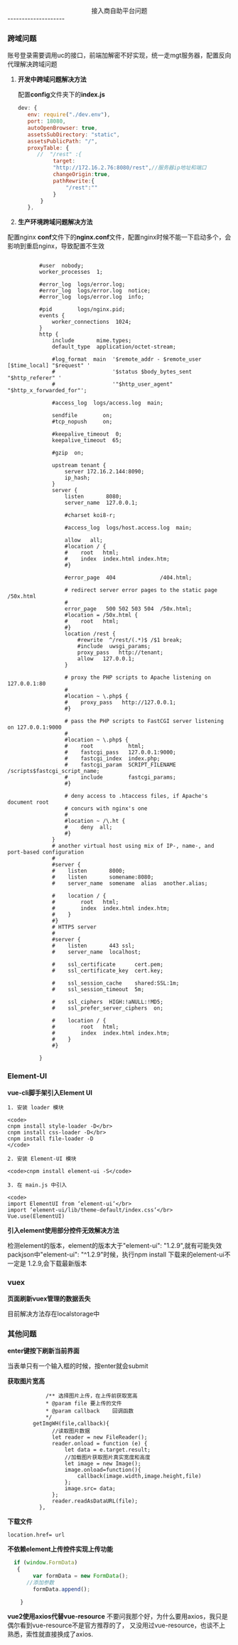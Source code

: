 <center>接入商自助平台问题</center>
--------------------

### 跨域问题
账号登录需要调用uc的接口，前端加解密不好实现，统一走mgt服务器，配置反向代理解决跨域问题
1. __开发中跨域问题解决方法__

    配置**config**文件夹下的**index.js**
    ```js
    dev: {
       env: require("./dev.env"),
       port: 18080,
       autoOpenBrowser: true,
       assetsSubDirectory: "static",
       assetsPublicPath: "/",
       proxyTable: {
          //  "/rest" :{
               target:
               "http://172.16.2.76:8080/rest",//服务器ip地址和端口
               changeOrigin:true,
               pathRewrite:{
                   "/rest":""
               }
           }
       },
    ```    
2. __生产环境跨域问题解决方法__

  配置nginx **conf**文件下的**nginx.conf**文件，配置nginx时候不能一下启动多个，会影响到重启nginx，导致配置不生效

  ```Josn

            #user  nobody;
            worker_processes  1;

            #error_log  logs/error.log;
            #error_log  logs/error.log  notice;
            #error_log  logs/error.log  info;

            #pid        logs/nginx.pid;
            events {
                worker_connections  1024;
            }
            http {
                include       mime.types;
                default_type  application/octet-stream;

                #log_format  main  '$remote_addr - $remote_user [$time_local] "$request" '
                #                  '$status $body_bytes_sent "$http_referer" '
                #                  '"$http_user_agent" "$http_x_forwarded_for"';

                #access_log  logs/access.log  main;

                sendfile        on;
                #tcp_nopush     on;

                #keepalive_timeout  0;
                keepalive_timeout  65;

                #gzip  on;

                upstream tenant {
                    server 172.16.2.144:8090;
                    ip_hash;
                }
                server {
                    listen       8080;
                    server_name  127.0.0.1;

                    #charset koi8-r;

                    #access_log  logs/host.access.log  main;

                    allow   all;
                    #location / {
                    #    root   html;
                    #    index  index.html index.htm;
                    #}

                    #error_page  404              /404.html;

                    # redirect server error pages to the static page /50x.html
                    #
                    error_page   500 502 503 504  /50x.html;
                    #location = /50x.html {
                    #    root   html;
                    #}
                    location /rest {
                        #rewrite  ^/rest/(.*)$ /$1 break;
                        #include  uwsgi_params;
                        proxy_pass   http://tenant;
                        allow   127.0.0.1;
                    }

                    # proxy the PHP scripts to Apache listening on 127.0.0.1:80
                    #
                    #location ~ \.php$ {
                    #    proxy_pass   http://127.0.0.1;
                    #}

                    # pass the PHP scripts to FastCGI server listening on 127.0.0.1:9000
                    #
                    #location ~ \.php$ {
                    #    root           html;
                    #    fastcgi_pass   127.0.0.1:9000;
                    #    fastcgi_index  index.php;
                    #    fastcgi_param  SCRIPT_FILENAME  /scripts$fastcgi_script_name;
                    #    include        fastcgi_params;
                    #}

                    # deny access to .htaccess files, if Apache's document root
                    # concurs with nginx's one
                    #
                    #location ~ /\.ht {
                    #    deny  all;
                    #}
                }
                # another virtual host using mix of IP-, name-, and port-based configuration
                #
                #server {
                #    listen       8000;
                #    listen       somename:8080;
                #    server_name  somename  alias  another.alias;

                #    location / {
                #        root   html;
                #        index  index.html index.htm;
                #    }
                #}
                # HTTPS server
                #
                #server {
                #    listen       443 ssl;
                #    server_name  localhost;

                #    ssl_certificate      cert.pem;
                #    ssl_certificate_key  cert.key;

                #    ssl_session_cache    shared:SSL:1m;
                #    ssl_session_timeout  5m;

                #    ssl_ciphers  HIGH:!aNULL:!MD5;
                #    ssl_prefer_server_ciphers  on;

                #    location / {
                #        root   html;
                #        index  index.html index.htm;
                #    }
                #}

            }

  ```
### Element-UI
  __vue-cli脚手架引入Element UI__

    1. 安装 loader 模块

    <code>
    cnpm install style-loader -D</br>
    cnpm install css-loader -D</br>
    cnpm install file-loader -D
    </code>

    2. 安装 Element-UI 模块

    <code>cnpm install element-ui -S</code>

    3. 在 main.js 中引入

    <code>
    import ElementUI from ‘element-ui‘</br>
    import ‘element-ui/lib/theme-default/index.css‘</br>
    Vue.use(ElementUI)
   </code>

  __引入element使用部分控件无效解决方法__

  检测element的版本，element的版本大于"element-ui": "1.2.9",就有可能失效
  packjson中"element-ui": "^1.2.9"时候，执行npm install 下载来的element-ui不一定是
  1.2.9,会下载最新版本


### vuex

__页面刷新vuex管理的数据丢失__

目前解决方法存在localstorage中

### 其他问题
__enter键按下刷新当前界面__

当表单只有一个输入框的时候，按enter就会submit

__获取图片宽高__

```JS
            /** 选择图片上传，在上传前获取宽高
            * @param file 要上传的文件
            * @param callback    回调函数
            */
        getImgWH(file,callback){
              //读取图片数据
              let reader = new FileReader();
              reader.onload = function (e) {
                  let data = e.target.result;
                  //加载图片获取图片真实宽度和高度
                  let image = new Image();
                  image.onload=function(){
                      callback(image.width,image.height,file)
                  };
                  image.src= data;
              };
              reader.readAsDataURL(file);
          },
```
__下载文件__

  `location.href= url`

__不依赖element上传控件实现上传功能__

  ```js
    if (window.FormData)
     {
          var formData = new FormData();
        //添加参数
          formData.append();

      }
  ```
__vue2使用axios代替vue-resource__
不要问我那个好，为什么要用axios，我只是偶尔看到vue-resource不是官方推荐的了，
又没用过vue-resource，也谈不上熟悉，索性就直接换成了axios.
